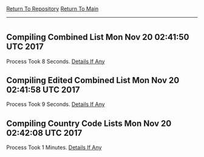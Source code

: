 [Return To Repository](https://github.com/deathbybandaid/piholeparser/)
[Return To Main](https://github.com/deathbybandaid/piholeparser/blob/master/RecentRunLogs/Mainlog.md)
____________________________________
# 
## Compiling Combined List Mon Nov 20 02:41:50 UTC 2017
Process Took 8 Seconds.
[Details If Any](https://github.com/deathbybandaid/piholeparser/blob/master/RecentRunLogs/TopLevelScripts/60-Writing-Additional-Lists/60-Compiling-Combined-List.md)

## Compiling Edited Combined List Mon Nov 20 02:41:58 UTC 2017
Process Took 9 Seconds.
[Details If Any](https://github.com/deathbybandaid/piholeparser/blob/master/RecentRunLogs/TopLevelScripts/60-Writing-Additional-Lists/70-Compiling-Edited-Combined-List.md)

## Compiling Country Code Lists Mon Nov 20 02:42:08 UTC 2017
Process Took 1 Minutes.
[Details If Any](https://github.com/deathbybandaid/piholeparser/blob/master/RecentRunLogs/TopLevelScripts/60-Writing-Additional-Lists/75-Compiling-Country-Code-Lists.md)

